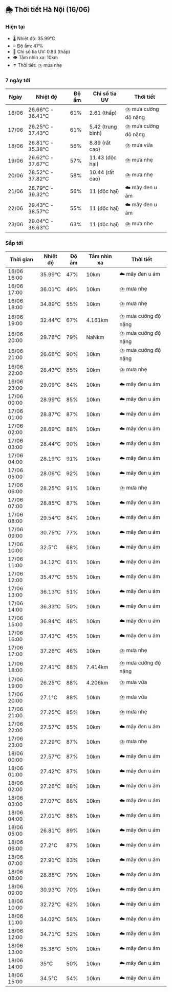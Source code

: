 ## 🌦️ Thời tiết Hà Nội (16/06)

### Hiện tại

- 🌡️ Nhiệt độ: 35.99℃
- 💦 Độ ẩm: 47%
- 🌟 Chỉ số tia UV: 0.83 (thấp)
- 👁️ Tầm nhìn xa: 10km
- ☂️ Thời tiết: ⛈️ mưa nhẹ

### 7 ngày tới

| Ngày | Nhiệt độ | Độ ẩm | Chỉ số tia UV | Thời tiết |
| --- | --- | --- | --- | --- |
| 16/06 | 26.66℃ - 36.41℃ | 61% | 2.61 (thấp) | ⛈️ mưa cường độ nặng |
| 17/06 | 26.25℃ - 37.43℃ | 61% | 5.42 (trung bình) | ⛈️ mưa cường độ nặng |
| 18/06 | 26.81℃ - 35.38℃ | 56% | 8.89 (rất cao) | ⛈️ mưa vừa |
| 19/06 | 26.62℃ - 37.67℃ | 57% | 11.43 (độc hại) | ⛈️ mưa nhẹ |
| 20/06 | 28.52℃ - 37.82℃ | 58% | 10.44 (rất cao) | ⛈️ mưa nhẹ |
| 21/06 | 28.79℃ - 39.32℃ | 56% | 11 (độc hại) | ☁️ mây đen u ám |
| 22/06 | 29.43℃ - 38.57℃ | 55% | 11 (độc hại) | ☁️ mây đen u ám |
| 23/06 | 29.04℃ - 36.63℃ | 63% | 11 (độc hại) | ⛈️ mưa nhẹ |

### Sắp tới

| Thời gian | Nhiệt độ | Độ ẩm | Tầm nhìn xa | Thời tiết |
| --- | --- | --- | --- | --- |
| 16/06 16:00 | 35.99℃ | 47% | 10km | ☁️ mây đen u ám |
| 16/06 17:00 | 36.01℃ | 49% | 10km | ⛈️ mưa nhẹ |
| 16/06 18:00 | 34.89℃ | 55% | 10km | ⛈️ mưa nhẹ |
| 16/06 19:00 | 32.44℃ | 67% | 4.161km | ⛈️ mưa cường độ nặng |
| 16/06 20:00 | 29.78℃ | 79% | NaNkm | ⛈️ mưa cường độ nặng |
| 16/06 21:00 | 26.66℃ | 90% | 10km | ⛈️ mưa cường độ nặng |
| 16/06 22:00 | 28.43℃ | 85% | 10km | ⛈️ mưa nhẹ |
| 16/06 23:00 | 29.09℃ | 84% | 10km | ☁️ mây đen u ám |
| 17/06 00:00 | 28.99℃ | 85% | 10km | ☁️ mây đen u ám |
| 17/06 01:00 | 28.87℃ | 87% | 10km | ☁️ mây đen u ám |
| 17/06 02:00 | 28.69℃ | 88% | 10km | ☁️ mây đen u ám |
| 17/06 03:00 | 28.44℃ | 90% | 10km | ☁️ mây đen u ám |
| 17/06 04:00 | 28.19℃ | 91% | 10km | ☁️ mây đen u ám |
| 17/06 05:00 | 28.06℃ | 92% | 10km | ☁️ mây đen u ám |
| 17/06 06:00 | 28.25℃ | 91% | 10km | ⛈️ mưa nhẹ |
| 17/06 07:00 | 28.85℃ | 87% | 10km | ☁️ mây đen u ám |
| 17/06 08:00 | 29.54℃ | 84% | 10km | ☁️ mây đen u ám |
| 17/06 09:00 | 30.75℃ | 77% | 10km | ☁️ mây đen u ám |
| 17/06 10:00 | 32.5℃ | 68% | 10km | ☁️ mây đen u ám |
| 17/06 11:00 | 34.12℃ | 61% | 10km | ☁️ mây đen u ám |
| 17/06 12:00 | 35.47℃ | 55% | 10km | ☁️ mây đen u ám |
| 17/06 13:00 | 36.13℃ | 51% | 10km | ☁️ mây đen u ám |
| 17/06 14:00 | 36.33℃ | 50% | 10km | ☁️ mây đen u ám |
| 17/06 15:00 | 36.84℃ | 48% | 10km | ☁️ mây đen u ám |
| 17/06 16:00 | 37.43℃ | 45% | 10km | ☁️ mây đen u ám |
| 17/06 17:00 | 37.26℃ | 46% | 10km | ⛈️ mưa nhẹ |
| 17/06 18:00 | 27.41℃ | 88% | 7.414km | ⛈️ mưa cường độ nặng |
| 17/06 19:00 | 26.25℃ | 88% | 4.206km | ⛈️ mưa vừa |
| 17/06 20:00 | 27.1℃ | 88% | 10km | ⛈️ mưa vừa |
| 17/06 21:00 | 27.25℃ | 85% | 10km | ⛈️ mưa nhẹ |
| 17/06 22:00 | 27.57℃ | 85% | 10km | ☁️ mây đen u ám |
| 17/06 23:00 | 27.29℃ | 87% | 10km | ⛈️ mưa nhẹ |
| 18/06 00:00 | 27.57℃ | 87% | 10km | ☁️ mây đen u ám |
| 18/06 01:00 | 27.42℃ | 87% | 10km | ☁️ mây đen u ám |
| 18/06 02:00 | 27.26℃ | 88% | 10km | ☁️ mây đen u ám |
| 18/06 03:00 | 27.07℃ | 88% | 10km | ☁️ mây đen u ám |
| 18/06 04:00 | 27.01℃ | 88% | 10km | ☁️ mây đen u ám |
| 18/06 05:00 | 26.81℃ | 89% | 10km | ☁️ mây đen u ám |
| 18/06 06:00 | 27.2℃ | 87% | 10km | ☁️ mây đen u ám |
| 18/06 07:00 | 27.91℃ | 83% | 10km | ☁️ mây đen u ám |
| 18/06 08:00 | 28.88℃ | 79% | 10km | ☁️ mây đen u ám |
| 18/06 09:00 | 30.93℃ | 70% | 10km | ☁️ mây đen u ám |
| 18/06 10:00 | 32.72℃ | 62% | 10km | ☁️ mây đen u ám |
| 18/06 11:00 | 34.02℃ | 56% | 10km | ☁️ mây đen u ám |
| 18/06 12:00 | 34.71℃ | 52% | 10km | ☁️ mây đen u ám |
| 18/06 13:00 | 35.38℃ | 50% | 10km | ☁️ mây đen u ám |
| 18/06 14:00 | 35℃ | 50% | 10km | ☁️ mây đen u ám |
| 18/06 15:00 | 34.5℃ | 54% | 10km | ☁️ mây đen u ám |
